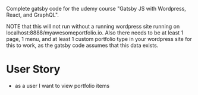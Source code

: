 Complete gatsby code for the udemy course "Gatsby JS with Wordpress, React, and GraphQL".

NOTE that this will not run without a running wordpress site running on localhost:8888/myawesomeportfolio.io. Also there needs to be at least 1 page, 1 menu, and at least 1 custom portfolio type in your wordpress site for this to work, as the gatsby code assumes that this data exists.


# User Story

* as a user I want to view portfolio items


